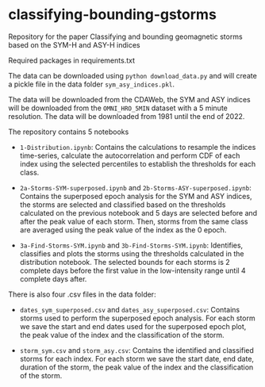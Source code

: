 # classifying-bounding-gstorms

Repository for the paper Classifying and bounding geomagnetic storms based on the SYM-H and ASY-H indices

Required packages in requirements.txt

The data can be downloaded using ``python download_data.py`` and will create a pickle file in the data folder ``sym_asy_indices.pkl``.

The data will be downloaded from the CDAWeb, the SYM and ASY indices will be downloaded from the ``OMNI_HRO_5MIN`` dataset with a 5 minute resolution. The data will be downloaded from 1981 until the end of 2022.

The repository contains 5 notebooks

* ``1-Distribution.ipynb``: Contains the calculations to resample the indices time-series, calculate the autocorrelation and perform CDF of each index using the selected percentiles to establish the thresholds for each class.

* ``2a-Storms-SYM-superposed.ipynb`` and ``2b-Storms-ASY-superposed.ipynb``: Contains the superposed epoch analysis for the SYM and ASY indices, the storms are selected and classified based on the thresholds calculated on the previous notebook and 5 days are selected before and after the peak value of each storm. Then, storms from the same class are averaged using the peak value of the index as the 0 epoch.

* ``3a-Find-Storms-SYM.ipynb`` and ``3b-Find-Storms-SYM.ipynb``: Identifies, classifies and plots the storms using the thresholds calculated in the distribution notebook. The selected bounds for each storms is 2 complete days before the first value in the low-intensity range until 4 complete days after.

There is also four .csv files in the data folder:

* ``dates_sym_superposed.csv`` and ``dates_asy_superposed.csv``: Contains storms used to perform the superposed epoch analysis. For each storm we save the start and end dates used for the superposed epoch plot, the peak value of the index and the classification of the storm.

* ``storm_sym.csv`` and ``storm_asy.csv``: Contains the identified and classified storms for each index.  For each storm we save the start date, end date, duration of the storm, the peak value of the index and the classification of the storm.
